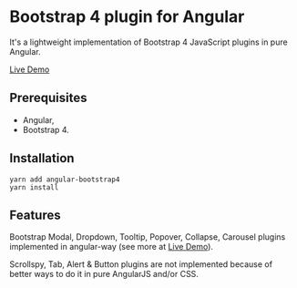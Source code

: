 # Bootstrap 4 plugin for Angular

It's a lightweight implementation of Bootstrap 4 JavaScript plugins in pure Angular.

[Live Demo](https://mateuszrohde.pl/repository/angular-bootstrap4/demo/index.html)

## Prerequisites

- Angular,
- Bootstrap 4.

## Installation

```
yarn add angular-bootstrap4
yarn install
```

## Features

Bootstrap Modal, Dropdown, Tooltip, Popover, Collapse, Carousel plugins implemented in angular-way (see more at [Live Demo](https://mateuszrohde.pl/repository/angularjs-bootstrap-4/demo/index.html)).

Scrollspy, Tab, Alert & Button plugins are not implemented because of better ways to do it in pure AngularJS and/or CSS.
